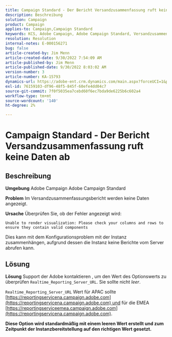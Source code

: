 ```yaml
---
title: Campaign Standard - Der Bericht Versandzusammenfassung ruft keine Daten ab
description: Beschreibung
solution: Campaign
product: Campaign
applies-to: Campaign,Campaign Standard
keywords: KCS, Adobe Campaign, Adobe Campaign Standard, Versandzusammenfassungsbericht, ruft keine Daten ab, Fehlerbehebung, Echtzeitberichterstellung_Server_URL
resolution: Resolution
internal-notes: E-000156271
bug: false
article-created-by: Jim Menn
article-created-date: 9/30/2022 7:54:09 AM
article-published-by: Jim Menn
article-published-date: 9/30/2022 8:03:02 AM
version-number: 3
article-number: KA-15793
dynamics-url: https://adobe-ent.crm.dynamics.com/main.aspx?forceUCI=1&pagetype=entityrecord&etn=knowledgearticle&id=1d32c70e-9540-ed11-9db1-0022480866ad
exl-id: 76159103-df96-48f5-845f-60efe4dd04c7
source-git-commit: 7f0f5035ea7cebd60f6ec7bda9de6225b6c602a4
workflow-type: tm+mt
source-wordcount: '140'
ht-degree: 2%

---
```


# Campaign Standard - Der Bericht Versandzusammenfassung ruft keine Daten ab

## Beschreibung


<b>Umgebung</b>
Adobe Campaign Adobe Campaign Standard

<b>Problem</b>
Im Versandzusammenfassungsbericht werden keine Daten angezeigt.

<b>Ursache</b>
Überprüfen Sie, ob der Fehler angezeigt wird:


```
Unable to render visualization: Please check your columns and rows to ensure they contain valid components
```


Dies kann mit dem Konfigurationsproblem mit der Instanz zusammenhängen, aufgrund dessen die Instanz keine Berichte vom Server abrufen kann.


## Lösung


<b>Lösung</b>
Support der Adobe kontaktieren , um den Wert des Optionswerts zu überprüfen `Realtime_Reporting_Server_URL`. Sie sollte nicht *leer*.

`Realtime_Reporting_Server_URL` Wert für APAC sollte [https://reportingservicena.campaign.adobe.com](https://reportingservicena.campaign.adobe.com) und für die EMEA [https://reportingserviceemea.campaign.adobe.com](https://reportingservicena.campaign.adobe.com).

<b>Diese Option wird standardmäßig mit einem leeren Wert erstellt und zum Zeitpunkt der Instanzbereitstellung auf den richtigen Wert gesetzt.</b>
